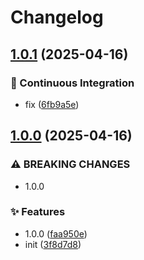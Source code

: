 # Changelog

## [1.0.1](https://github.com/KarinJS/esmify/compare/express-v1.0.0...express-v1.0.1) (2025-04-16)


### 🎡 Continuous Integration

* fix ([6fb9a5e](https://github.com/KarinJS/esmify/commit/6fb9a5e68667deb1c4ab48a58c11bb2a2dd12b76))

## [1.0.0](https://github.com/KarinJS/esmify/compare/express-v0.0.1...express-v1.0.0) (2025-04-16)


### ⚠ BREAKING CHANGES

* 1.0.0

### ✨ Features

* 1.0.0 ([faa950e](https://github.com/KarinJS/esmify/commit/faa950e0504a9893c84653b8a8ae4807969ff11a))
* init ([3f8d7d8](https://github.com/KarinJS/esmify/commit/3f8d7d8ad56c7b221fa2d19321f632df65f131ab))
